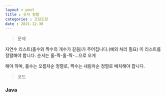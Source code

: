 ```yaml
---
layout : post
title : 숫자 정렬
categories : 코딩도장
date : 2021-12-30
---
```

> 문제 <br>

자연수 리스트(홀수와 짝수의 개수가 같음)가 주어집니다.(예외 처리 필요) 이 리스트를 정렬해야 합니다. 순서는 홀-짝-홀-짝-...으로 오게

해야 하며, 홀수는 오름차순 정렬로, 짝수는 내림차순 정렬로 배치해야 합니다.

> 코드
### Java

<script src="https://gist.github.com/kwontaehoon/801d35619b882265dca8b9b243c2a907.js"></script>
